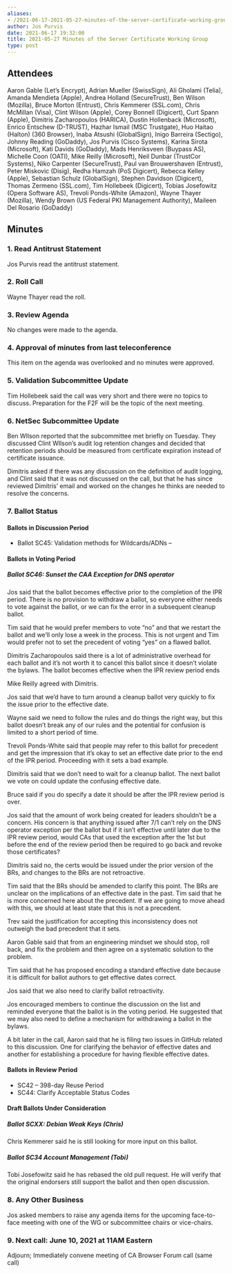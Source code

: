 ```yaml
---
aliases:
- /2021-06-17-2021-05-27-minutes-of-the-server-certificate-working-group/
author: Jos Purvis
date: 2021-06-17 19:32:00
title: 2021-05-27 Minutes of the Server Certificate Working Group
type: post
---
```


## Attendees 

Aaron Gable (Let’s Encrypt), Adrian Mueller (SwissSign), Ali Gholami (Telia), Amanda Mendieta (Apple), Andrea Holland (SecureTrust), Ben Wilson (Mozilla), Bruce Morton (Entrust), Chris Kemmerer (SSL.com), Chris McMillan (Visa), Clint Wilson (Apple), Corey Bonnell (Digicert), Curt Spann (Apple), Dimitris Zacharopoulos (HARICA), Dustin Hollenback (Microsoft), Enrico Entschew (D-TRUST), Hazhar Ismail (MSC Trustgate), Huo Haitao (Halton) (360 Browser), Inaba Atsushi (GlobalSign), Inigo Barreira (Sectigo), Johnny Reading (GoDaddy), Jos Purvis (Cisco Systems), Karina Sirota (Microsoft), Kati Davids (GoDaddy), Mads Henriksveen (Buypass AS), Michelle Coon (OATI), Mike Reilly (Microsoft), Neil Dunbar (TrustCor Systems), Niko Carpenter (SecureTrust), Paul van Brouwershaven (Entrust), Peter Miskovic (Disig), Redha Hamzah (PoS Digicert), Rebecca Kelley (Apple), Sebastian Schulz (GlobalSign), Stephen Davidson (Digicert), Thomas Zermeno (SSL.com), Tim Hollebeek (Digicert), Tobias Josefowitz (Opera Software AS), Trevoli Ponds-White (Amazon), Wayne Thayer (Mozilla), Wendy Brown (US Federal PKI Management Authority), Maileen Del Rosario (GoDaddy)

## Minutes 

### 1. Read Antitrust Statement 

Jos Purvis read the antitrust statement.

### 2. Roll Call 

Wayne Thayer read the roll.

### 3. Review Agenda 

No changes were made to the agenda.

### 4. Approval of minutes from last teleconference 

This item on the agenda was overlooked and no minutes were approved.

### 5. Validation Subcommittee Update 

Tim Hollebeek said the call was very short and there were no topics to discuss. Preparation for the F2F will be the topic of the next meeting.

### 6. NetSec Subcommittee Update 

Ben WIlson reported that the subcommittee met briefly on Tuesday. They discussed Clint WIlson’s audit log retention changes and decided that retention periods should be measured from certificate expiration instead of certificate issuance.

Dimitris asked if there was any discussion on the definition of audit logging, and Clint said that it was not discussed on the call, but that he has since reviewed Dimitris’ email and worked on the changes he thinks are needed to resolve the concerns.

### 7. Ballot Status 

#### Ballots in Discussion Period 

- Ballot SC45: Validation methods for Wildcards/ADNs –

#### Ballots in Voting Period 

##### Ballot SC46: Sunset the CAA Exception for DNS operator 

Jos said that the ballot becomes effective prior to the completion of the IPR period. There is no provision to withdraw a ballot, so everyone either needs to vote against the ballot, or we can fix the error in a subsequent cleanup ballot.

Tim said that he would prefer members to vote “no” and that we restart the ballot and we’ll only lose a week in the process. This is not urgent and Tim would prefer not to set the precedent of voting “yes” on a flawed ballot.

Dimitris Zacharopoulos said there is a lot of administrative overhead for each ballot and it’s not worth it to cancel this ballot since it doesn’t violate the bylaws. The ballot becomes effective when the IPR review period ends

Mike Reilly agreed with Dimitris.

Jos said that we’d have to turn around a cleanup ballot very quickly to fix the issue prior to the effective date.

Wayne said we need to follow the rules and do things the right way, but this ballot doesn’t break any of our rules and the potential for confusion is limited to a short period of time.

Trevoli Ponds-White said that people may refer to this ballot for precedent and get the impression that it’s okay to set an effective date prior to the end of the IPR period. Proceeding with it sets a bad example.

Dimitris said that we don’t need to wait for a cleanup ballot. The next ballot we vote on could update the confusing effective date.

Bruce said if you do specify a date it should be after the IPR review period is over.

Jos said that the amount of work being created for leaders shouldn’t be a concern. His concern is that anything issued after 7/1 can’t rely on the DNS operator exception per the ballot but if it isn’t effective until later due to the IPR review period, would CAs that used the exception after the 1st but before the end of the review period then be required to go back and revoke those certificates?

Dimitris said no, the certs would be issued under the prior version of the BRs, and changes to the BRs are not retroactive.

Tim said that the BRs should be amended to clarify this point. The BRs are unclear on the implications of an effective date in the past. Tim said that he is more concerned here about the precedent. If we are going to move ahead with this, we should at least state that this is not a precedent.

Trev said the justification for accepting this inconsistency does not outweigh the bad precedent that it sets.

Aaron Gable said that from an engineering mindset we should stop, roll back, and fix the problem and then agree on a systematic solution to the problem.

Tim said that he has proposed encoding a standard effective date because it is difficult for ballot authors to get effective dates correct.

Jos said that we also need to clarify ballot retroactivity.

Jos encouraged members to continue the discussion on the list and reminded everyone that the ballot is in the voting period. He suggested that we may also need to define a mechanism for withdrawing a ballot in the bylaws.

A bit later in the call, Aaron said that he is filing two issues in GitHub related to this discussion. One for clarifying the behavior of effective dates and another for establishing a procedure for having flexible effective dates.

#### Ballots in Review Period 

- SC42 – 398-day Reuse Period
- SC44: Clarify Acceptable Status Codes

#### Draft Ballots Under Consideration 

##### Ballot SCXX: Debian Weak Keys (Chris) 

Chris Kemmerer said he is still looking for more input on this ballot.

##### Ballot SC34 Account Management (Tobi) 

Tobi Josefowitz said he has rebased the old pull request. He will verify that the original endorsers still support the ballot and then open discussion.

### 8. Any Other Business 

Jos asked members to raise any agenda items for the upcoming face-to-face meeting with one of the WG or subcommittee chairs or vice-chairs.

### 9. Next call: June 10, 2021 at 11AM Eastern 

Adjourn; Immediately convene meeting of CA Browser Forum call (same call)